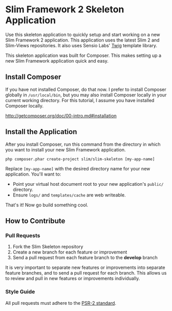 # Slim Framework 2 Skeleton Application

Use this skeleton application to quickly setup and start working on a new Slim Framework 2 application. This application uses the latest Slim 2 and Slim-Views repositories. It also uses Sensio Labs' [Twig](http://twig.sensiolabs.org) template library.

This skeleton application was built for Composer. This makes setting up a new Slim Framework application quick and easy.

## Install Composer

If you have not installed Composer, do that now. I prefer to install Composer globally in `/usr/local/bin`, but you may also install Composer locally in your current working directory. For this tutorial, I assume you have installed Composer locally.

<http://getcomposer.org/doc/00-intro.md#installation>

## Install the Application

After you install Composer, run this command from the directory in which you want to install your new Slim Framework application.

    php composer.phar create-project slim/slim-skeleton [my-app-name]

Replace <code>[my-app-name]</code> with the desired directory name for your new application. You'll want to:
* Point your virtual host document root to your new application's `public/` directory.
* Ensure `logs/` and `templates/cache` are web writeable.

That's it! Now go build something cool.

## How to Contribute

### Pull Requests

1. Fork the Slim Skeleton repository
2. Create a new branch for each feature or improvement
3. Send a pull request from each feature branch to the **develop** branch

It is very important to separate new features or improvements into separate feature branches, and to send a
pull request for each branch. This allows us to review and pull in new features or improvements individually.

### Style Guide

All pull requests must adhere to the [PSR-2 standard](https://github.com/php-fig/fig-standards/blob/master/accepted/PSR-2-coding-style-guide.md).
